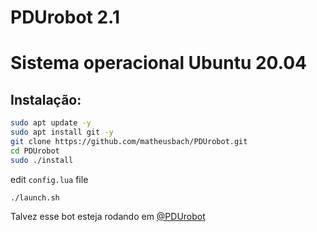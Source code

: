# PDUrobot 2.1

# Sistema operacional Ubuntu 20.04

## Instalação:

```bash
sudo apt update -y
sudo apt install git -y
git clone https://github.com/matheusbach/PDUrobot.git
cd PDUrobot
sudo ./install
```

edit ```config.lua``` file

```./launch.sh```

Talvez esse bot esteja rodando em [@PDUrobot](t.me/PDUrobot)
